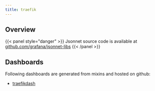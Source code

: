 ```yaml
---
title: traefik
---
```


## Overview



{{< panel style="danger" >}}
Jsonnet source code is available at [github.com/grafana/jsonnet-libs](https://github.com/grafana/jsonnet-libs/tree/master/traefik-mixin)
{{< /panel >}}

## Dashboards
Following dashboards are generated from mixins and hosted on github:


- [traefikdash](https://github.com/monitoring-mixins/website/blob/master/assets/traefik/dashboards/traefikdash.json)
